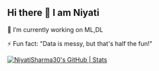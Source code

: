 ## Hi there 👋 I am Niyati


🔭 I’m currently working on ML,DL

⚡ Fun fact: "Data is messy, but that's half the fun!"

[![NiyatiSharma30's GitHub | Stats](https://stats.quira.sh/NiyatiSharma30/github?theme=dark)](https://quira.sh?utm_source=widgets&utm_campaign=NiyatiSharma30)
